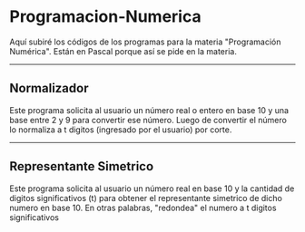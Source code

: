 Programacion-Numerica
=====================

Aquí subiré los códigos de los programas para la materia "Programación Numérica".
Están en Pascal porque así se pide en la materia.

___________________________________________________________________________________
Normalizador
------------
Este programa solicita al usuario un número real o entero en base 10 y una base 
entre 2 y 9 para convertir ese número. Luego de convertir el número lo normaliza 
a t digitos (ingresado por el usuario) por corte.

___________________________________________________________________________________
Representante Simetrico
------------
Este programa solicita al usuario un número real en base 10 y la cantidad de 
digitos significativos (t) para obtener el representante simetrico de dicho numero 
en base 10. En otras palabras, "redondea" el numero a t digitos significativos